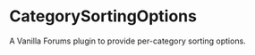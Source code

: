 CategorySortingOptions
======================

A Vanilla Forums plugin to provide per-category sorting options.

